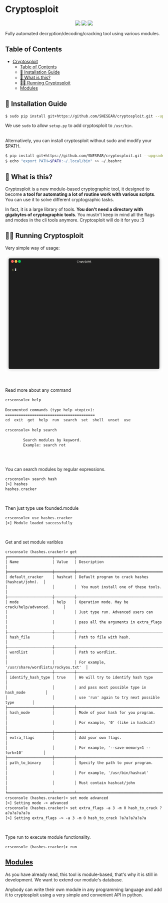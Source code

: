 Cryptosploit
===
<p align="center">
  <img src="https://img.shields.io/github/stars/SNESEAR/cryptosploit.svg">
  <img src="https://img.shields.io/github/issues/SNESEAR/cryptosploit.svg">
  <img src="https://img.shields.io/github/license/SNESEAR/cryptosploit.svg"> 

<p>
Fully automated decryption/decoding/cracking tool using various modules.
</p>

Table of Contents
---
- [Cryptosploit](#cryptosploit)
  - [Table of Contents](#table-of-contents)
  - [🔨 Installation Guide](#-installation-guide)
  - [🤔 What is this?](#-what-is-this)
  - [🏃‍♀️ Running Cryptosploit](#️-running-cryptosploit)
  - [Modules](#modules)

🔨 Installation Guide
---
  
```sh
$ sudo pip install git+https://github.com/SNESEAR/cryptosploit.git --upgrade
```

We use `sudo` to allow `setup.py` to add cryptosploit to `/usr/bin`.

<br>
Alternatively, you can install cryptosploit without sudo and modify your $PATH.

```sh
$ pip install git+https://github.com/SNESEAR/cryptosploit.git --upgrade
$ echo "export PATH=$PATH:~/.local/bin" >> ~/.bashrc
```

🤔 What is this?
---
Cryptosploit is a new module-based cryptographic tool, it designed to become **a tool for automating a lot of routine work with various scripts**. You can use it to solve different cryptographic tasks.

In fact, it is a large library of tools. **You don't need a directory with gigabytes of cryptographic tools**.
You mustn't keep in mind all the flags and modes in the cli tools anymore.
Cryptosploit will do it for you :З


🏃‍♀️ Running Cryptosploit
---
Very simple way of usage:

![gif image](gif_images/cryptosploit.gif?raw=true)

<br>

Read more about any command
```
crsconsole> help

Documented commands (type help <topic>):
========================================
cd  exit  get  help  run  search  set  shell  unset  use

crsconsole> help search

        Search modules by keyword.
        Example: search rot
        
```
<br>

You can search modules by regular expressions.
```
crsconsole> search hash
[>] hashes
hashes.cracker
```
<br>

Then just type use founded.module
```
crsconsole> use hashes.cracker
[>] Module loaded successfully
```
<br>

Get and set module varibles
```
crsconsole (hashes.cracker)> get
╒════════════════════╤═════════╤══════════════════════════════════════════════════╕
│ Name               │ Value   │ Description                                      │
╞════════════════════╪═════════╪══════════════════════════════════════════════════╡
│ default_cracker    │ hashcat │ Default program to crack hashes (hashcat/john).  │
│                    │         │  You must install one of these tools.            │
├────────────────────┼─────────┼──────────────────────────────────────────────────┤
│ mode               │ help    │ Operation mode. May be crack/help/advanced.      │
│                    │         │ Just type run. Advanced users can                │
│                    │         │ pass all the arguments in extra_flags            │
├────────────────────┼─────────┼──────────────────────────────────────────────────┤
│ hash_file          │         │ Path to file with hash.                          │
├────────────────────┼─────────┼──────────────────────────────────────────────────┤
│ wordlist           │         │ Path to wordlist.                                │
│                    │         │ For example, '/usr/share/wordlists/rockyou.txt'  │
├────────────────────┼─────────┼──────────────────────────────────────────────────┤
│ identify_hash_type │ true    │ We will try to identify hash type                │
│                    │         │ and pass most possible type in hash_mode         │
│                    │         │ use 'run' again to try next possible type        │
├────────────────────┼─────────┼──────────────────────────────────────────────────┤
│ hash_mode          │         │ Mode of your hash for you program.               │
│                    │         │ For example, '0' (like in hashcat)               │
├────────────────────┼─────────┼──────────────────────────────────────────────────┤
│ extra_flags        │         │ Add your own flags.                              │
│                    │         │ For example, '--save-memory=1 --fork=10'         │
├────────────────────┼─────────┼──────────────────────────────────────────────────┤
│ path_to_binary     │         │ Specify the path to your program.                │
│                    │         │ For example, '/usr/bin/hashcat'                  │
│                    │         │ Must contain hashcat/john                        │
╘════════════════════╧═════════╧══════════════════════════════════════════════════╛
crsconsole (hashes.cracker)> set mode advanced
[>] Setting mode -> advanced
crsconsole (hashes.cracker)> set extra_flags -a 3 -m 0 hash_to_crack ?a?a?a?a?a?a
[>] Setting extra_flags -> -a 3 -m 0 hash_to_crack ?a?a?a?a?a?a
```
<br>

Type run to execute module functionality.

```
crsconsole (hashes.cracker)> run
```

[Modules](https://github.com/y73n0k/cryptosploit_modules)
---
As you have already read, this tool is module-based, that's why it is still in development. We want to extend our module's database.

Anybody can write their own module in any programming language and add it to cryptosploit using a very simple and convenient API in python.
